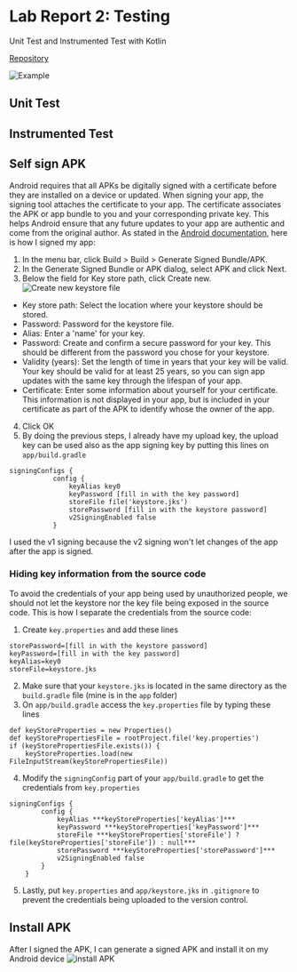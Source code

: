 # Lab Report 2: Testing
Unit Test and Instrumented Test with Kotlin

[Repository](https://github.com/hiradevina/learn-tktpl-1706979221/tree/lab-2) 

![Example](https://lh3.googleusercontent.com/pw/ACtC-3dpFX4-g3jpZmrZo_89A2EKJkcQQ25UhG25rHpCH1x9g6_aJBTPS7OX4bkUhz9_NhjgKmxbuPaJyYBHe4lfSyu-jzvf3vRLbbyCv_ydTKAKLtLIsAZSKuV8mHIXBkKTesWOvHAyId-M4U0K5CcTAraR=w407-h846-no?authuser=0)
## Unit Test
## Instrumented Test
## Self sign APK
Android requires that all APKs be digitally signed with a certificate before they are installed on a device or updated. When signing your app, the signing tool attaches the certificate to your app. The certificate associates the APK or app bundle to you and your corresponding private key. This helps Android ensure that any future updates to your app are authentic and come from the original author. 
As stated in the [Android documentation](https://developer.android.com/studio/publish/app-signing#sign-apk), here is how I signed my app:
1. In the menu bar, click Build > Build > Generate Signed Bundle/APK.
2. In the Generate Signed Bundle or APK dialog, select APK and click Next. 
3. Below the field for Key store path, click Create new.
![Create new keystore file](https://lh3.googleusercontent.com/PnM3YihbXxle065txrdGsO4rfZWWTXsUwIS2wC_TO5aiWv3BGljL85ioMnru40KZKZVseGxkx1AZ3zxlU2APtX8lcPt-qcYGirWUvTOXcyoKRyQ2bTR-sB7jZZhnor1IGkyJuNE7GuUPpaMbw1uPQdtcafEcI7bfUqL5Xv68MDMCW8ihmF4jdYFzw7RI-jfzRNKQ_UmhcaUOpNc9HAUTi0W27EajfVpoFd5DwvqDuwQ2SfVjVEI_fILzhN2ls7Pogd4HBnXckvPWLpKHJ4k0LkTynl4u6oWrs9pg6JyTJledJy1w9xapq6waB-XwvLwmn2m6mn9ig0pP1MMPYp20uaHdpKmva5BXkiqXnQN4jgRSLkwV7LvCPS6Tw2o6CDQ3Cbrb7P0B7ZHiyNIkAB3ImGlnv1HwuTUQzOpA49qZX9ChRwpkfBpID4UYVGp9R2yLg6XRnFoWGaHDiLsF8kTcOo9DzAvdgxKMNIP5vF0bftNBOyN4YUorAIY6ZytuOG8oBhuvJK3aGQzpeIFCsFdtdc9eRCuYKC6uOhpRjjD2ScDXv_irBWUyoC2Sh6fBP8JhR66c4sC-xBOViQgmDMTKSz9tXfCFi4pJ3DlYI8yZ0HsPaN646Xbm2PExvExvGB-XJVPted310VAR6RyzVMS1hVi6vbfOSei6hsud9E1kTf1dkcB01R8CgvWDwtaO=w628-h667-no?authuser=0)
- Key store path: Select the location where your keystore should be stored.
- Password: Password for the keystore file.
- Alias: Enter a 'name' for your key.
- Password: Create and confirm a secure password for your key. This should be different from the password you chose for your keystore.
- Validity (years): Set the length of time in years that your key will be valid. Your key should be valid for at least 25 years, so you can sign app updates with the same key through the lifespan of your app.
- Certificate: Enter some information about yourself for your certificate. This information is not displayed in your app, but is included in your certificate as part of the APK to identify whose the owner of the app.
4. Click OK
5. By doing the previous steps, I already have my upload key, the upload key can be used also as the app signing key by putting this lines on `app/build.gradle`
```
signingConfigs {
           config {
               keyAlias key0
               keyPassword [fill in with the key password]
               storeFile file('keystore.jks')
               storePassword [fill in with the keystore password]
               v2SigningEnabled false
           }
```
I used the v1 signing because the v2 signing won't let changes of the app after the app is signed.
### Hiding key information from the source code
To avoid the credentials of your app being used by unauthorized people, we should not let the keystore nor the key file being exposed in the source code. This is how I separate the credentials from the source code:
1. Create  `key.properties` and add these lines
```
storePassword=[fill in with the keystore password]
keyPassword=[fill in with the key password]
keyAlias=key0
storeFile=keystore.jks
```
2. Make sure that your `keystore.jks` is located in the same directory as the `build.gradle` file (mine is in the `app` folder)
3. On `app/build.gradle` access the `key.properties` file by typing these lines
```
def keyStoreProperties = new Properties()
def keyStorePropertiesFile = rootProject.file('key.properties')
if (keyStorePropertiesFile.exists()) {
    keyStoreProperties.load(new FileInputStream(keyStorePropertiesFile))
```
4. Modify the `signingConfig` part of your `app/build.gradle` to get the credentials from `key.properties`
```
signingConfigs {
        config {
            keyAlias ***keyStoreProperties['keyAlias']***
            keyPassword ***keyStoreProperties['keyPassword']***
            storeFile ***keyStoreProperties['storeFile'] ? file(keyStoreProperties['storeFile']) : null***
            storePassword ***keyStoreProperties['storePassword']***
            v2SigningEnabled false
        }
    }
```
5. Lastly, put `key.properties` and `app/keystore.jks` in `.gitignore` to prevent the credentials being uploaded to the version control. 
## Install APK
After I signed the APK, I can generate a signed APK and install it on my Android device
![install APK](https://lh3.googleusercontent.com/SLsAS4PP1qi_UgRE5W8OpMegesxAoLIfZi-nGHrIkUzgVhSzGwbisHaweRWSwWqXVgKp2uihdSi4kWLVcjGUyoveeX5uDzLLLNWadNKKDmQK71eYaUUM-o5fPJBXUYOOPZa_v_hs8CRWXlSPJLehRw14cq4v6EqU2NUtCR5CyM1XndB0xDl0TJdL0eEym76sBzwB9hksrNG4wX17IxkibXHceHNIoezStPn-Z4pLHetfUvYRAsGR969GEzSEUkpW0fAS8wfgQPLS25AYpja1keC_sqL5Qc_CnpZPd9J-9-JpuzwKm2s2D_HVcPVlv9VB3U1jXC4udy0iczlSmmtqXa5sFbyN57HCCRKSkZxhnq1W-m1gSbsFMNKrrko-DPETgKz7tGRsmdyW13AD5DegPcKNMhQUy41Dy3x3pNFCf4qKvyBd0icaf8vCGqsjb1dtrdNdDSa9ikkmqbf2bIQARA5hcYUMw3fBDlq8Z9pxRSAK_jlQugndBvq-0y02tTXiryIjeBVDIeFILkMu-dSFAv-3NSkTug9Y4cA8l9C2AQx2jYVotXNyenh0akrrO2f_cI0KklPEUalJHSm4Gl-dDXK42D7b1YykSlL_ZXDhvjcuDyJJVhG0o1q4pmS0j5dqsowPGVW4UJsSZSwhqIzsaOEvhL55ehZeHTF07vuqotX42gXOHDSSjx3HGm9t=w425-h943-no?authuser=0)